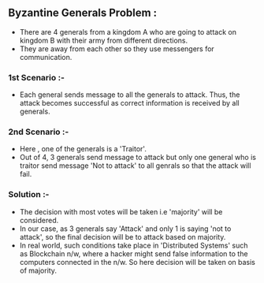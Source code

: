 ## Byzantine Generals Problem :

- There are 4 generals from a kingdom A who are going to attack on kingdom B with their army from different directions.
- They are away from each other so they use messengers for communication.

### 1st Scenario :- 

- Each general sends message to all the generals to attack. Thus, the attack becomes successful as correct information is received by all generals.

### 2nd Scenario :- 

- Here , one of the generals is a 'Traitor'.
- Out of 4, 3 generals send message to attack but only one general who is traitor send message 'Not to attack' to all genrals so that the attack will fail.

### Solution :- 

- The decision with most votes will be taken i.e 'majority' will be considered.
- In our case, as 3 generals say 'Attack' and only 1 is saying 'not to attack', so the final decision will be to attack based on majority.
- In real world, such conditions take place in 'Distributed Systems' such as Blockchain n/w, where a hacker might send false information to the computers connected in the n/w.
  So here decision will be taken on basis of majority.
